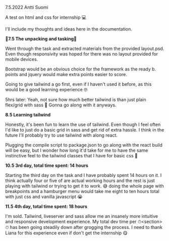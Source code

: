 7.5.2022
Antti Suomi


A test on html and css for internship 💻

I'll include my thoughts and ideas here in the documentation.

🎁**7.5 The unpacking and tasking**🎁

Went through the task and extracted materials from the provided layout.psd. Even though responsivity was hoped for there was no layout provided for mobile devices.

Bootstrap would be an obvious choice for the framework as the ready b. points and jquery would make extra points easier to score.

Going to give tailwind a go first, even if I haven't used it before, as this would be a good learning experience 🤓

5hrs later: Yeah, not sure how much better tailwind is than just plain flex/grid with sass 🤨
Gonna go along with it anyways.

**8.5 Learning tailwind**

Honestly, it's been fun to learn the use of tailwind.
Even though I feel often I'd like to just do a basic grid in sass and get rid of extra hassle. I think in the future I'll probably try to use tailwind with along react.

Plugging the compile script to package.json to go along with the react build will be easy, but I wonder how long it'd take for me to have the same instinctive feel to the tailwind classes that I have for basic css 🧭

**10.5 3rd day, total time spent: 14 hours**

Starting the third day on the task and I have probably spent 14 hours on it. I think actually four or five of are actual working hours and the rest is just playing with tailwind or trying to get it to work.
😅 doing the whole page with breakpoints and a hamburger menu would take me eight to ten hours total with just css and vanilla javascript 😭

**11.5 4th day, total time spent: 18 hours**

I'm sold. Tailwind, liveserver and sass allow me an insanely more intuitive and responsive development experience. My total dev time per ⏱\<section\>⏱ has been going steadily down after grogging the process.
I need to thank Liana for this experience even if don't get the internship 😋
